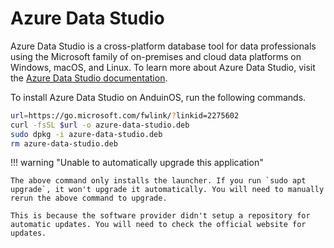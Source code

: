 # Azure Data Studio

Azure Data Studio is a cross-platform database tool for data professionals using the Microsoft family of on-premises and cloud data platforms on Windows, macOS, and Linux. To learn more about Azure Data Studio, visit the [Azure Data Studio documentation](https://docs.microsoft.com/sql/azure-data-studio/).

To install Azure Data Studio on AnduinOS, run the following commands.

```bash
url=https://go.microsoft.com/fwlink/?linkid=2275602
curl -fsSL $url -o azure-data-studio.deb
sudo dpkg -i azure-data-studio.deb
rm azure-data-studio.deb
```

!!! warning "Unable to automatically upgrade this application"

    The above command only installs the launcher. If you run `sudo apt upgrade`, it won't upgrade it automatically. You will need to manually rerun the above command to upgrade.

    This is because the software provider didn't setup a repository for automatic updates. You will need to check the official website for updates.
